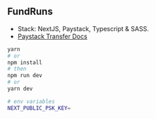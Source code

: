 ## FundRuns

* Stack: NextJS, Paystack, Typescript & SASS.
* [Paystack Transfer Docs](https://paystack.com/docs/transfers)

```bash
yarn 
# or
npm install
# then
npm run dev
# or
yarn dev
```

```bash
# env variables
NEXT_PUBLIC_PSK_KEY=
```
